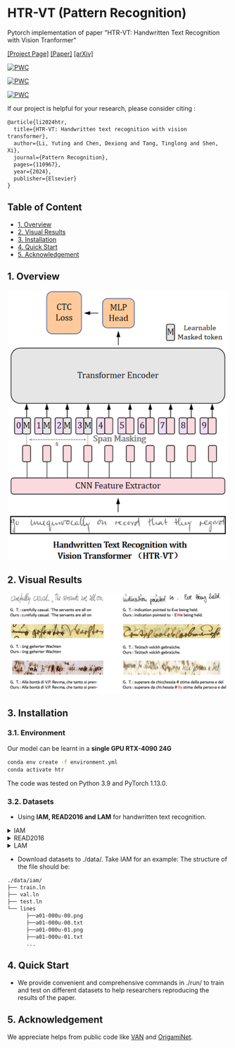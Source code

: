 # HTR-VT (Pattern Recognition)
Pytorch implementation of paper "HTR-VT: Handwritten Text Recognition with Vision Tranformer"

[[Project Page]](https://yutingli0606.github.io/HTR-VT/)
[[Paper]](https://www.sciencedirect.com/science/article/abs/pii/S0031320324007180)
[[arXiv]](https://www.sciencedirect.com/science/article/abs/pii/S0031320324007180) 

[![PWC](https://img.shields.io/endpoint.svg?url=https://paperswithcode.com/badge/htr-vt-handwritten-text-recognition-with/handwritten-text-recognition-on-lam-line)](https://paperswithcode.com/sota/handwritten-text-recognition-on-lam-line?p=htr-vt-handwritten-text-recognition-with)

[![PWC](https://img.shields.io/endpoint.svg?url=https://paperswithcode.com/badge/htr-vt-handwritten-text-recognition-with/handwritten-text-recognition-on-read2016-line)](https://paperswithcode.com/sota/handwritten-text-recognition-on-read2016-line?p=htr-vt-handwritten-text-recognition-with)

[![PWC](https://img.shields.io/endpoint.svg?url=https://paperswithcode.com/badge/htr-vt-handwritten-text-recognition-with/handwritten-text-recognition-on-iam-line)](https://paperswithcode.com/sota/handwritten-text-recognition-on-iam-line?p=htr-vt-handwritten-text-recognition-with)


If our project is helpful for your research, please consider citing :
```
@article{li2024htr,
  title={HTR-VT: Handwritten text recognition with vision transformer},
  author={Li, Yuting and Chen, Dexiong and Tang, Tinglong and Shen, Xi},
  journal={Pattern Recognition},
  pages={110967},
  year={2024},
  publisher={Elsevier}
}
```

## Table of Content
* [1. Overview](#1-overview)
* [2. Visual Results](#2-visual-results)
* [3. Installation](#3-installation)
* [4. Quick Start](#4-quick-start)
* [5. Acknowledgement](#5-acknowledgement)

## 1. Overview
<p align="center">
<img src="img/HTR-VT.png" width="500px" alt="teaser">
</p>

## 2. Visual Results
<p align="center">
<img src="img/visual.png" width="900px" alt="method">
</p>

## 3. Installation

### 3.1. Environment

Our model can be learnt in a **single GPU RTX-4090 24G**
```bash
conda env create -f environment.yml
conda activate htr
```

The code was tested on Python 3.9 and PyTorch 1.13.0.


### 3.2. Datasets

* Using **IAM, READ2016 and LAM** for handwritten text recognition.

</summary>
  <details>
   <summary>
   IAM
   </summary>
    
    Register at the FKI's webpage :https://fki.tic.heia-fr.ch/databases/iam-handwriting-database)
    Download the dataset from here :https://fki.tic.heia-fr.ch/databases/download-the-iam-handwriting-database
  </details>
  <details>
   <summary>
   READ2016
   </summary>
    
    wget https://zenodo.org/record/1164045/files/{Test-ICFHR-2016.tgz,Train-And-Val-ICFHR-2016.tgz}
  </details>
  <details>
   <summary>
   LAM
   </summary>
    
    Download the dataset from here: https://aimagelab.ing.unimore.it/imagelab/page.asp?IdPage=46
  </details>
  
* Download datasets to ./data/.
Take IAM for an example:
The structure of the file should be:

```
./data/iam/
├── train.ln
├── val.ln
├── test.ln
└── lines
      ├──a01-000u-00.png
      ├──a01-000u-00.txt
      ├──a01-000u-01.png
      ├──a01-000u-01.txt
      ...
```


## 4. Quick Start
* We provide convenient and comprehensive commands in ./run/ to train and test on different datasets to help researchers reproducing the results of the paper.

## 5. Acknowledgement

We appreciate helps from public code like [VAN](https://github.com/FactoDeepLearning/VerticalAttentionOCR) and [OrigamiNet](https://github.com/IntuitionMachines/OrigamiNet).  
